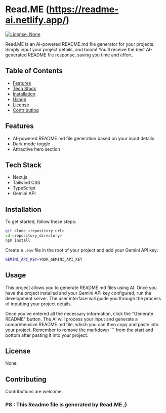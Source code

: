 # Read.ME (https://readme-ai.netlify.app/)

[![License: None](https://img.shields.io/badge/License-None-red.svg)](https://opensource.org/licenses/None)

Read.ME is an AI-powered README.md file generator for your projects. Simply input your project details, and boom! You'll receive the best AI-generated README file response, saving you time and effort.

## Table of Contents

*   [Features](#features)
*   [Tech Stack](#tech-stack)
*   [Installation](#installation)
*   [Usage](#usage)
*   [License](#license)
*   [Contributing](#contributing)

## Features

*   AI-powered README.md file generation based on your input details
*   Dark mode toggle
*   Attractive hero section

## Tech Stack

*   Next.js
*   Tailwind CSS
*   TypeScript
*   Gemini API

## Installation

To get started, follow these steps:

```bash
git clone <repository_url>
cd <repository_directory>
npm install
```

Create a `.env` file in the root of your project and add your Gemini API key:

```bash
GEMINI_API_KEY=YOUR_GEMINI_API_KEY
```

## Usage

This project allows you to generate README.md files using AI. Once you have the project installed and your Gemini API key configured, run the development server. The user interface will guide you through the process of inputting your project details.

Once you've entered all the necessary information, click the "Generate README" button. The AI will process your input and generate a comprehensive README.md file, which you can then copy and paste into your project. Remember to remove the markdown ``` from the start and bottom after pasting it into your project.

## License

None

## Contributing

Contributions are welcome.

### PS : This Readme file is generated by Read.ME ;)
